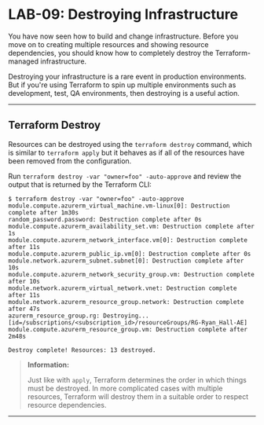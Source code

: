 # LAB-09: Destroying Infrastructure
You have now seen how to build and change infrastructure. Before you move on to creating multiple resources and showing resource dependencies, you should know how to completely destroy the Terraform-managed infrastructure.

Destroying your infrastructure is a rare event in production environments. But if you're using Terraform to spin up multiple environments such as development, test, QA environments, then destroying is a useful action.

---

## Terraform Destroy
Resources can be destroyed using the `terraform destroy` command, which is similar to `terraform apply` but it behaves as if all of the resources have been removed from the configuration. 

Run `terraform destroy -var "owner=foo" -auto-approve` and review the output that is returned by the Terraform CLI:

```
$ terraform destroy -var "owner=foo" -auto-approve
module.compute.azurerm_virtual_machine.vm-linux[0]: Destruction complete after 1m30s
random_password.password: Destruction complete after 0s
module.compute.azurerm_availability_set.vm: Destruction complete after 1s
module.compute.azurerm_network_interface.vm[0]: Destruction complete after 11s
module.compute.azurerm_public_ip.vm[0]: Destruction complete after 0s
module.network.azurerm_subnet.subnet[0]: Destruction complete after 10s
module.compute.azurerm_network_security_group.vm: Destruction complete after 10s
module.network.azurerm_virtual_network.vnet: Destruction complete after 11s
module.network.azurerm_resource_group.network: Destruction complete after 47s
azurerm_resource_group.rg: Destroying... [id=/subscriptions/<subscription_id>/resourceGroups/RG-Ryan_Hall-AE]
module.compute.azurerm_resource_group.vm: Destruction complete after 2m48s

Destroy complete! Resources: 13 destroyed.
```
>**Information:**
>
>Just like with `apply`, Terraform determines the order in which things must be destroyed. In more complicated cases with multiple resources, Terraform will destroy them in a suitable order to respect resource dependencies.

---